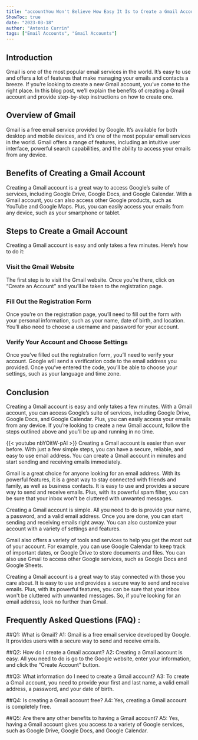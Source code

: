 ```yaml
---
title: "accountYou Won't Believe How Easy It Is to Create a Gmail Account!"
ShowToc: true 
date: "2023-03-18"
author: "Antonio Currin" 
tags: ["Email Accounts", "Gmail Accounts"]
---
```

## Introduction

Gmail is one of the most popular email services in the world. It’s easy to use and offers a lot of features that make managing your emails and contacts a breeze. If you’re looking to create a new Gmail account, you’ve come to the right place. In this blog post, we’ll explain the benefits of creating a Gmail account and provide step-by-step instructions on how to create one.

## Overview of Gmail

Gmail is a free email service provided by Google. It’s available for both desktop and mobile devices, and it’s one of the most popular email services in the world. Gmail offers a range of features, including an intuitive user interface, powerful search capabilities, and the ability to access your emails from any device.

## Benefits of Creating a Gmail Account

Creating a Gmail account is a great way to access Google’s suite of services, including Google Drive, Google Docs, and Google Calendar. With a Gmail account, you can also access other Google products, such as YouTube and Google Maps. Plus, you can easily access your emails from any device, such as your smartphone or tablet.

## Steps to Create a Gmail Account

Creating a Gmail account is easy and only takes a few minutes. Here’s how to do it:

### Visit the Gmail Website

The first step is to visit the Gmail website. Once you’re there, click on “Create an Account” and you’ll be taken to the registration page.

### Fill Out the Registration Form

Once you’re on the registration page, you’ll need to fill out the form with your personal information, such as your name, date of birth, and location. You’ll also need to choose a username and password for your account.

### Verify Your Account and Choose Settings

Once you’ve filled out the registration form, you’ll need to verify your account. Google will send a verification code to the email address you provided. Once you’ve entered the code, you’ll be able to choose your settings, such as your language and time zone.

## Conclusion

Creating a Gmail account is easy and only takes a few minutes. With a Gmail account, you can access Google’s suite of services, including Google Drive, Google Docs, and Google Calendar. Plus, you can easily access your emails from any device. If you’re looking to create a new Gmail account, follow the steps outlined above and you’ll be up and running in no time.

{{< youtube nbYOitW-pAI >}} 
Creating a Gmail account is easier than ever before. With just a few simple steps, you can have a secure, reliable, and easy to use email address. You can create a Gmail account in minutes and start sending and receiving emails immediately.

Gmail is a great choice for anyone looking for an email address. With its powerful features, it is a great way to stay connected with friends and family, as well as business contacts. It is easy to use and provides a secure way to send and receive emails. Plus, with its powerful spam filter, you can be sure that your inbox won't be cluttered with unwanted messages.

Creating a Gmail account is simple. All you need to do is provide your name, a password, and a valid email address. Once you are done, you can start sending and receiving emails right away. You can also customize your account with a variety of settings and features.

Gmail also offers a variety of tools and services to help you get the most out of your account. For example, you can use Google Calendar to keep track of important dates, or Google Drive to store documents and files. You can also use Gmail to access other Google services, such as Google Docs and Google Sheets.

Creating a Gmail account is a great way to stay connected with those you care about. It is easy to use and provides a secure way to send and receive emails. Plus, with its powerful features, you can be sure that your inbox won't be cluttered with unwanted messages. So, if you're looking for an email address, look no further than Gmail.

## Frequently Asked Questions (FAQ) :
##Q1: What is Gmail?
A1: Gmail is a free email service developed by Google. It provides users with a secure way to send and receive emails. 

##Q2: How do I create a Gmail account?
A2: Creating a Gmail account is easy. All you need to do is go to the Google website, enter your information, and click the “Create Account” button.

##Q3: What information do I need to create a Gmail account?
A3: To create a Gmail account, you need to provide your first and last name, a valid email address, a password, and your date of birth.

##Q4: Is creating a Gmail account free?
A4: Yes, creating a Gmail account is completely free.

##Q5: Are there any other benefits to having a Gmail account?
A5: Yes, having a Gmail account gives you access to a variety of Google services, such as Google Drive, Google Docs, and Google Calendar.





